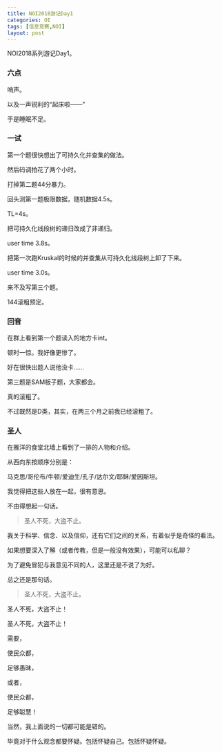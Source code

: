 ```yaml
---
title: NOI2018游记Day1
categories: OI
tags: [信息竞赛,NOI]
layout: post
---
```


NOI2018系列游记Day1。

### 六点

哨声。

以及一声锐利的“起床啦——”

于是睡眠不足。

### 一试

第一个题很快想出了可持久化并查集的做法。

然后码调拍花了两个小时。

打掉第二题44分暴力。

回头测第一题极限数据，随机数据4.5s。

TL=4s。

把可持久化线段树的递归改成了非递归。

user time 3.8s。

把第一次跑Kruskal的时候的并查集从可持久化线段树上卸了下来。

user time 3.0s。

来不及写第三个题。

144滚粗预定。

### 回音

在群上看到第一个题读入的地方卡int。

顿时一惊。我好像更惨了。

好在很快出题人说他没卡……

第三题是SAM板子题，大家都会。

真的滚粗了。

不过既然是D类，其实，在两三个月之前我已经滚粗了。

### 圣人

在雅洋的食堂北墙上看到了一排的人物和介绍。

从西向东按顺序分别是：

马克思/哥伦布/牛顿/爱迪生/孔子/达尔文/耶稣/爱因斯坦。

我觉得把这些人放在一起，很有意思。

不由得想起一句话。

> 圣人不死，大盗不止。

我关于科学、信念、以及信仰，还有它们之间的关系，有着似乎是奇怪的看法。

如果想要深入了解（或者传教，但是一般没有效果），可能可以私聊？

为了避免冒犯与我意见不同的人，这里还是不说了为好。

总之还是那句话。

> 圣人不死，大盗不止。

圣人不死，大盗不止！

圣人不死，大盗不止！

需要，

使民众都，

足够愚昧，

或者，

使民众都，

足够聪慧！

当然，我上面说的一切都可能是错的。

毕竟对于什么观念都要怀疑。包括怀疑自己。包括怀疑怀疑。

